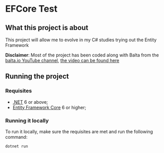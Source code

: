 # EFCore Test

## What this project is about

This project will allow me to evolve in my C# studies trying out the Entity Framework


**Disclaimer**: Most of the project has been coded along with Balta from the [balta.io YouTube channel](https://www.youtube.com/channel/UCgnACLvM9O5lfm9ZBh_d3cg), [the video can be found here](https://www.youtube.com/watch?v=xnZgxHfC5vw&t=5363s&ab_channel=balta.io)

## Running the project

### Requisites

- [.NET](https://dotnet.microsoft.com/download) 6 or above;
- [Entity Framework Core](https://docs.microsoft.com/pt-br/ef/core/get-started/overview/install) 6 or higher;

### Running it locally

To run it locally, make sure the requisites are met and run the following command:

``dotnet run``